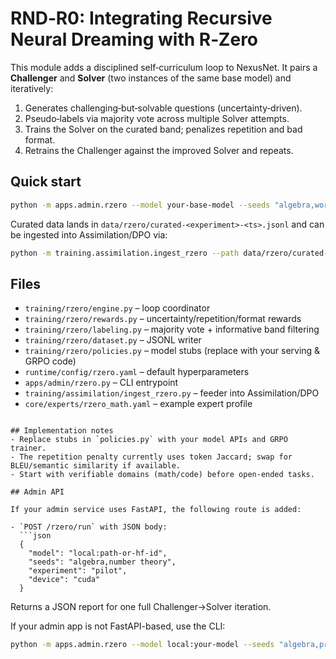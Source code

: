
# RND‑R0: Integrating Recursive Neural Dreaming with R‑Zero

This module adds a disciplined self‑curriculum loop to NexusNet. It pairs a **Challenger** and **Solver**
(two instances of the same base model) and iteratively:
1) Generates challenging‑but‑solvable questions (uncertainty‑driven).
2) Pseudo‑labels via majority vote across multiple Solver attempts.
3) Trains the Solver on the curated band; penalizes repetition and bad format.
4) Retrains the Challenger against the improved Solver and repeats.

## Quick start
```bash
python -m apps.admin.rzero --model your-base-model --seeds "algebra,word problems" --experiment pilot
```

Curated data lands in `data/rzero/curated-<experiment>-<ts>.jsonl` and can be ingested into Assimilation/DPO via:
```bash
python -m training.assimilation.ingest_rzero --path data/rzero/curated-*.jsonl
```

## Files
- `training/rzero/engine.py` – loop coordinator
- `training/rzero/rewards.py` – uncertainty/repetition/format rewards
- `training/rzero/labeling.py` – majority vote + informative band filtering
- `training/rzero/dataset.py` – JSONL writer
- `training/rzero/policies.py` – model stubs (replace with your serving & GRPO code)
- `runtime/config/rzero.yaml` – default hyperparameters
- `apps/admin/rzero.py` – CLI entrypoint
- `training/assimilation/ingest_rzero.py` – feeder into Assimilation/DPO
- `core/experts/rzero_math.yaml` – example expert profile
```

## Implementation notes
- Replace stubs in `policies.py` with your model APIs and GRPO trainer.
- The repetition penalty currently uses token Jaccard; swap for BLEU/semantic similarity if available.
- Start with verifiable domains (math/code) before open‑ended tasks.

## Admin API

If your admin service uses FastAPI, the following route is added:

- `POST /rzero/run` with JSON body:
  ```json
  {
    "model": "local:path-or-hf-id",
    "seeds": "algebra,number theory",
    "experiment": "pilot",
    "device": "cuda"
  }
  ```
  Returns a JSON report for one full Challenger→Solver iteration.

If your admin app is not FastAPI-based, use the CLI:
```bash
python -m apps.admin.rzero --model local:your-model --seeds "algebra,probability" --experiment pilot
```
